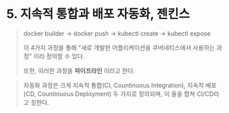 # 5. 지속적 통합과 배포 자동화, 젠킨스

> docker builder → docker push → kubectl create → kubectl expose
>
> 이 4가지 과정을 통해 "새로 개발한 어플리케이션을 쿠버네티스에서 사용하는 과정" 이라 정의할 수 있다.
>
> 또한, 이러한 과정을 **파이프라인** 이라고 한다.

> 자동화 과정은 크게 지속적 통합(CI, Countinuous Integration), 지속적 배포(CD, Countinuous Deployment) 두 가지로 정의되며, 이 둘을 합쳐 CI/CD라고 칭한다.

